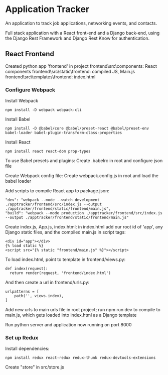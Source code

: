 # Application Tracker

An application to track job applications, networking events, and contacts.

Full stack application with a React front-end and a Django back-end, using the Django Rest Framework and Django Rest Know for authentication.

## React Frontend

Created python app 'frontend' in project
frontend\src\components: React components
frontend\src\static\frontend: compiled JS, Main.js
frontend\src\templates\frontend: index.html

### Configure Webpack

Install Webpack

```
npm install -D webpack webpack-cli
```

Install Babel

```
npm install -D @babel/core @babel/preset-react @babel/preset-env babel-loader babel-plugin-transform-class-properties
```

Install React

```
npm install react react-dom prop-types
```

To use Babel presets and plugins:
Create .babelrc in root and configure json file

Create Webpack config file:
Create webpack.config.js in root and load the babel loader

Add scripts to compile React app to package.json:

```
"dev": "webpack --mode --watch development ./apptracker/frontend/src/index.js --output ./apptracker/frontend/static/frontend/main.js",
"build": "webpack --mode production ./apptracker/frontend/src/index.js --output ./apptracker/frontend/static/frontend/main.js"
```

Create index.js, App.js, index.html; in index.html add our root id of 'app', any Django static files, and the compiled main.js in script tags:

```
<div id="app"></div>
{% load static %}
<script src="{% static "frontend/main.js" %}"></script>
```

To load index.html, point to template in frontend/views.py:

```
def index(request):
  return render(request, 'frontend/index.html')
```

And then create a url in frontend/urls.py:

```
urlpatterns = [
    path('', views.index),
]
```

Add new urls to main urls file in root project; run npm run dev to compile to main.js, which gets loaded into index.html as a Django template

Run python server and application now running on port 8000

### Set up Redux

Install dependencies:

```
npm install redux react-redux redux-thunk redux-devtools-extensions
```

Create "store" in src/store.js
